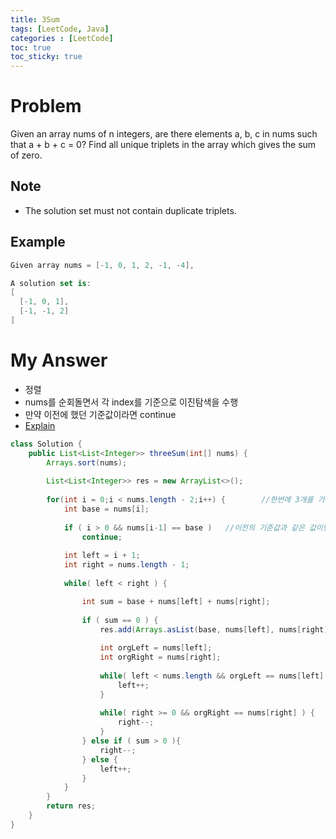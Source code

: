 ```yaml
---
title: 3Sum
tags: [LeetCode, Java]
categories : [LeetCode]
toc: true
toc_sticky: true
---
```


# Problem

Given an array nums of n integers, are there elements a, b, c in nums such that a + b + c = 0? Find all unique triplets in the array which gives the sum of zero.

## Note

* The solution set must not contain duplicate triplets.

## Example

```swift
Given array nums = [-1, 0, 1, 2, -1, -4],

A solution set is:
[
  [-1, 0, 1],
  [-1, -1, 2]
]
```

# My Answer

* 정렬
* nums를 순회돌면서 각 index를 기준으로 이진탐색을 수행
* 만약 이전에 했던 기준값이라면 continue
* [Explain](https://youtu.be/vm1dyVWfW6M)  

```java
class Solution {
    public List<List<Integer>> threeSum(int[] nums) {
        Arrays.sort(nums);
        
        List<List<Integer>> res = new ArrayList<>();
        
        for(int i = 0;i < nums.length - 2;i++) {        //한번에 3개를 가지고 체크하기 때문에 끝에서 3번째 까지만 돌면 된다.
            int base = nums[i];
            
            if ( i > 0 && nums[i-1] == base )   //이전의 기준값과 같은 값이면 할 필요 없다
                continue;
            
            int left = i + 1;
            int right = nums.length - 1;
            
            while( left < right ) {           

                int sum = base + nums[left] + nums[right];
                
                if ( sum == 0 ) {
                    res.add(Arrays.asList(base, nums[left], nums[right]));
                    
                    int orgLeft = nums[left];
                    int orgRight = nums[right];
                    
                    while( left < nums.length && orgLeft == nums[left] ) {  //그 다음 값을 찾았는데, 이전에 사용했던 값과 동일할 수 있다 다를때까지 Index 증가 시키자
                        left++;
                    }          
                    
                    while( right >= 0 && orgRight == nums[right] ) {   //그 다음 값을 찾았는데, 이전에 사용했던 값과 동일할 수 있다 다를때까지 Index 감소 시키자
                        right--;
                    }
                } else if ( sum > 0 ){  
                    right--;
                } else {
                    left++;
                }
            }
        }        
        return res;
    }
}
```

